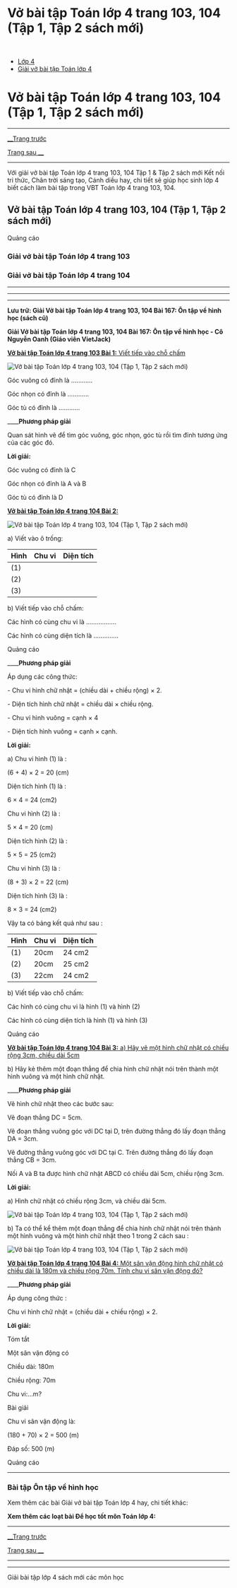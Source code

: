 # Vở bài tập Toán lớp 4 trang 103, 104 (Tập 1, Tập 2 sách mới)

﻿

  * [Lớp 4](https://vietjack.com/series/lop-4.jsp)
  * [Giải vở bài tập Toán lớp 4](https://vietjack.com/giai-vo-bai-tap-toan-4/index.jsp)



# Vở bài tập Toán lớp 4 trang 103, 104 (Tập 1, Tập 2 sách mới)

* * *

[__Trang trước](https://vietjack.com/giai-vo-bai-tap-toan-4/bai-166-on-tap-ve-dai-luong-tiep-theo.jsp)

[Trang sau __](https://vietjack.com/giai-vo-bai-tap-toan-4/bai-168-on-tap-ve-hinh-hoc-tiep-theo.jsp)

* * *

Với giải vở bài tập Toán lớp 4 trang 103, 104 Tập 1 & Tập 2 sách mới Kết nối tri thức, Chân trời sáng tạo, Cánh diều hay, chi tiết sẽ giúp học sinh lớp 4 biết cách làm bài tập trong VBT Toán lớp 4 trang 103, 104.

## Vở bài tập Toán lớp 4 trang 103, 104 (Tập 1, Tập 2 sách mới)

Quảng cáo

### **Giải vở bài tập Toán lớp 4 trang 103**

### **Giải vở bài tập Toán lớp 4 trang 104**

* * *

* * *

* * *

**Lưu trữ: Giải Vở bài tập Toán lớp 4 trang 103, 104 Bài 167: Ôn tập về hình học (sách cũ)**

**Giải Vở bài tập Toán lớp 4 trang 103, 104 Bài 167: Ôn tập về hình học - Cô Nguyễn Oanh (Giáo viên VietJack)**

[**Vở bài tập Toán lớp 4 trang 103 Bài 1:** Viết tiếp vào chỗ chấm ](https://vietjack.com/giai-vo-bai-tap-toan-4/bai-1-trang-103-vbt-toan-4-tap-2.jsp)

![Vở bài tập Toán lớp 4 trang 103, 104 \(Tập 1, Tập 2 sách mới\)](https://vietjack.com/giai-vo-bai-tap-toan-4/images/bai-1-trang-103-vbt-toan-4-tap-2-a.PNG)

Góc vuông có đỉnh là …………

Góc nhọn có đỉnh là …………

Góc tù có đỉnh là …………

____**Phương pháp giải**

Quan sát hình vẽ để tìm góc vuông, góc nhọn, góc tù rồi tìm đỉnh tương ứng của các góc đó.

**Lời giải:**

Góc vuông có đỉnh là C

Góc nhọn có đỉnh là A và B

Góc tù có đỉnh là D

[**Vở bài tập Toán lớp 4 trang 104 Bài 2:** ](https://vietjack.com/giai-vo-bai-tap-toan-4/bai-2-trang-104-vbt-toan-4-tap-2.jsp)

![Vở bài tập Toán lớp 4 trang 103, 104 \(Tập 1, Tập 2 sách mới\)](https://vietjack.com/giai-vo-bai-tap-toan-4/images/bai-2-trang-104-vbt-toan-4-tap-2-a.PNG)

a) Viết vào ô trống:

Hình | Chu vi | Diện tích  
---|---|---  
(1) |  |   
(2) |  |   
(3) |  |   
  
b) Viết tiếp vào chỗ chấm:

Các hình có cùng chu vi là ……………..

Các hình có cùng diện tích là …………..

Quảng cáo

____**Phương pháp giải**

Áp dụng các công thức:

\- Chu vi hình chữ nhật = (chiều dài + chiều rộng) × 2.

\- Diện tích hình chữ nhật = chiều dài × chiều rộng.

\- Chu vi hình vuông = cạnh × 4

\- Diện tích hình vuông = cạnh × cạnh.

**Lời giải:**

a) Chu vi hình (1) là :

(6 + 4) × 2 = 20 (cm)

Diện tích hình (1) là :

6 × 4 = 24 (cm2)

Chu vi hình (2) là :

5 × 4 = 20 (cm)

Diện tích hình (2) là :

5 × 5 = 25 (cm2)

Chu vi hình (3) là :

(8 + 3) × 2 = 22 (cm)

Diện tích hình (3) là :

8 × 3 = 24 (cm2)

Vậy ta có bảng kết quả như sau :

Hình | Chu vi | Diện tích  
---|---|---  
(1) | 20cm | 24 cm2  
(2) | 20cm | 25 cm2  
(3) | 22cm | 24 cm2  
  
b) Viết tiếp vào chỗ chấm:

Các hình có cùng chu vi là hình (1) và hình (2)

Các hình có cùng diện tích là hình (1) và hình (3)

Quảng cáo

[**Vở bài tập Toán lớp 4 trang 104 Bài 3:** a) Hãy vẽ một hình chữ nhật có chiều rộng 3cm, chiều dài 5cm](https://vietjack.com/giai-vo-bai-tap-toan-4/bai-3-trang-104-vbt-toan-4-tap-2.jsp)

b) Hãy kẻ thêm một đoạn thẳng để chia hình chữ nhật nói trên thành một hình vuông và một hình chữ nhật.

____**Phương pháp giải**

Vẽ hình chữ nhật theo các bước sau:

Vẽ đoạn thẳng DC = 5cm.

Vẽ đoạn thẳng vuông góc với DC tại D, trên đường thẳng đó lấy đoạn thẳng DA = 3cm.

Vẽ đường thẳng vuông góc với DC tại C. Trên đường thẳng đó lấy đoạn thẳng CB = 3cm.

Nối A và B ta được hình chữ nhật ABCD có chiều dài 5cm, chiều rộng 3cm.

**Lời giải:**

a) Hình chữ nhật có chiều rộng 3cm, và chiều dài 5cm.

![Vở bài tập Toán lớp 4 trang 103, 104 \(Tập 1, Tập 2 sách mới\)](https://vietjack.com/giai-vo-bai-tap-toan-4/images/bai-3-trang-104-vbt-toan-4-tap-2-a.PNG)

b) Ta có thể kể thêm một đoạn thẳng để chia hình chữ nhật nói trên thành một hình vuông và một hình chữ nhật theo 1 trong 2 cách sau : 

![Vở bài tập Toán lớp 4 trang 103, 104 \(Tập 1, Tập 2 sách mới\)](https://vietjack.com/giai-vo-bai-tap-toan-4/images/bai-3-trang-104-vbt-toan-4-tap-2-b.PNG)

[**Vở bài tập Toán lớp 4 trang 104 Bài 4:** Một sân vận động hình chữ nhật có chiều dài là 180m và chiều rộng 70m. Tính chu vi sân vận động đó?](https://vietjack.com/giai-vo-bai-tap-toan-4/bai-4-trang-104-vbt-toan-4-tap-2.jsp)

____**Phương pháp giải**

Áp dụng công thức :

Chu vi hình chữ nhật = (chiều dài + chiều rộng) × 2.

**Lời giải:**

Tóm tắt

Một sân vận động có

Chiều dài: 180m

Chiều rộng: 70m

Chu vi:…m?

Bài giải

Chu vi sân vận động là:

(180 + 70) × 2 = 500 (m)

Đáp số: 500 (m)

Quảng cáo

* * *

### **Bài tập Ôn tập về hình học**

Xem thêm các bài Giải vở bài tập Toán lớp 4 hay, chi tiết khác:

**Xem thêm các loạt bài Để học tốt môn Toán lớp 4:**

* * *

[__Trang trước](https://vietjack.com/giai-vo-bai-tap-toan-4/bai-166-on-tap-ve-dai-luong-tiep-theo.jsp)

[Trang sau __](https://vietjack.com/giai-vo-bai-tap-toan-4/bai-168-on-tap-ve-hinh-hoc-tiep-theo.jsp)

* * *

* * *

Giải bài tập lớp 4 sách mới các môn học
